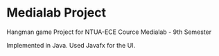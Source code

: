 # Medialab Project
Hangman game Project for NTUA-ECE Cource Medialab - 9th Semester 

Implemented in Java. Used Javafx for the UI.
